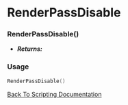 # RenderPassDisable

### RenderPassDisable()
- ***Returns:*** 

### Usage

```Lua
RenderPassDisable()
```


[Back To Scripting Documentation](../README.md)
